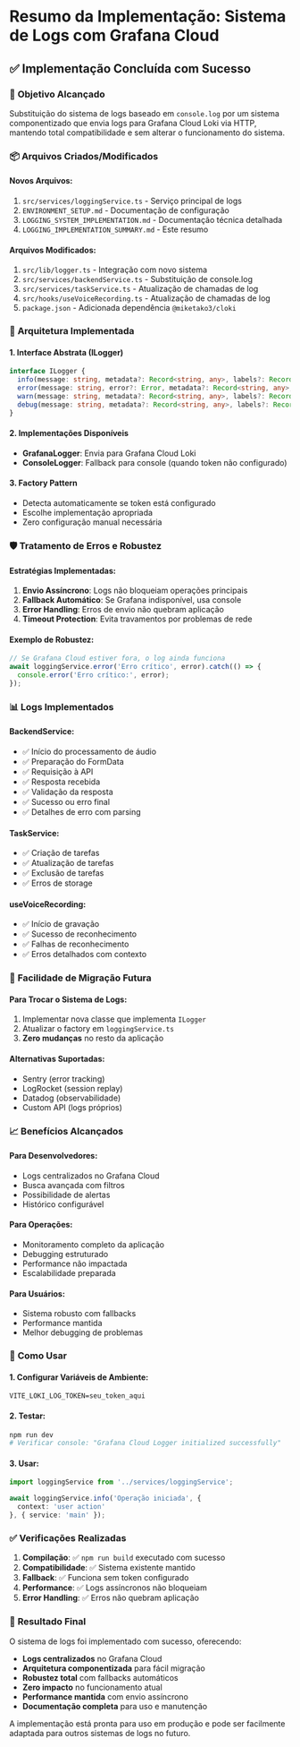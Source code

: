 # Resumo da Implementação: Sistema de Logs com Grafana Cloud

## ✅ Implementação Concluída com Sucesso

### 🎯 **Objetivo Alcançado**
Substituição do sistema de logs baseado em `console.log` por um sistema componentizado que envia logs para Grafana Cloud Loki via HTTP, mantendo total compatibilidade e sem alterar o funcionamento do sistema.

### 📦 **Arquivos Criados/Modificados**

#### **Novos Arquivos:**
1. `src/services/loggingService.ts` - Serviço principal de logs
2. `ENVIRONMENT_SETUP.md` - Documentação de configuração
3. `LOGGING_SYSTEM_IMPLEMENTATION.md` - Documentação técnica detalhada
4. `LOGGING_IMPLEMENTATION_SUMMARY.md` - Este resumo

#### **Arquivos Modificados:**
1. `src/lib/logger.ts` - Integração com novo sistema
2. `src/services/backendService.ts` - Substituição de console.log
3. `src/services/taskService.ts` - Atualização de chamadas de log
4. `src/hooks/useVoiceRecording.ts` - Atualização de chamadas de log
5. `package.json` - Adicionada dependência `@miketako3/cloki`

### 🔧 **Arquitetura Implementada**

#### **1. Interface Abstrata (ILogger)**
```typescript
interface ILogger {
  info(message: string, metadata?: Record<string, any>, labels?: Record<string, string>): Promise<void>;
  error(message: string, error?: Error, metadata?: Record<string, any>, labels?: Record<string, string>): Promise<void>;
  warn(message: string, metadata?: Record<string, any>, labels?: Record<string, string>): Promise<void>;
  debug(message: string, metadata?: Record<string, any>, labels?: Record<string, string>): Promise<void>;
}
```

#### **2. Implementações Disponíveis**
- **GrafanaLogger**: Envia para Grafana Cloud Loki
- **ConsoleLogger**: Fallback para console (quando token não configurado)

#### **3. Factory Pattern**
- Detecta automaticamente se token está configurado
- Escolhe implementação apropriada
- Zero configuração manual necessária

### 🛡️ **Tratamento de Erros e Robustez**

#### **Estratégias Implementadas:**
1. **Envio Assíncrono**: Logs não bloqueiam operações principais
2. **Fallback Automático**: Se Grafana indisponível, usa console
3. **Error Handling**: Erros de envio não quebram aplicação
4. **Timeout Protection**: Evita travamentos por problemas de rede

#### **Exemplo de Robustez:**
```typescript
// Se Grafana Cloud estiver fora, o log ainda funciona
await loggingService.error('Erro crítico', error).catch(() => {
  console.error('Erro crítico:', error);
});
```

### 📊 **Logs Implementados**

#### **BackendService:**
- ✅ Início do processamento de áudio
- ✅ Preparação do FormData
- ✅ Requisição à API
- ✅ Resposta recebida
- ✅ Validação da resposta
- ✅ Sucesso ou erro final
- ✅ Detalhes de erro com parsing

#### **TaskService:**
- ✅ Criação de tarefas
- ✅ Atualização de tarefas
- ✅ Exclusão de tarefas
- ✅ Erros de storage

#### **useVoiceRecording:**
- ✅ Início de gravação
- ✅ Sucesso de reconhecimento
- ✅ Falhas de reconhecimento
- ✅ Erros detalhados com contexto

### 🔄 **Facilidade de Migração Futura**

#### **Para Trocar o Sistema de Logs:**
1. Implementar nova classe que implementa `ILogger`
2. Atualizar o factory em `loggingService.ts`
3. **Zero mudanças** no resto da aplicação

#### **Alternativas Suportadas:**
- Sentry (error tracking)
- LogRocket (session replay)
- Datadog (observabilidade)
- Custom API (logs próprios)

### 📈 **Benefícios Alcançados**

#### **Para Desenvolvedores:**
- Logs centralizados no Grafana Cloud
- Busca avançada com filtros
- Possibilidade de alertas
- Histórico configurável

#### **Para Operações:**
- Monitoramento completo da aplicação
- Debugging estruturado
- Performance não impactada
- Escalabilidade preparada

#### **Para Usuários:**
- Sistema robusto com fallbacks
- Performance mantida
- Melhor debugging de problemas

### 🚀 **Como Usar**

#### **1. Configurar Variáveis de Ambiente:**
```env
VITE_LOKI_LOG_TOKEN=seu_token_aqui
```

#### **2. Testar:**
```bash
npm run dev
# Verificar console: "Grafana Cloud Logger initialized successfully"
```

#### **3. Usar:**
```typescript
import loggingService from '../services/loggingService';

await loggingService.info('Operação iniciada', {
  context: 'user action'
}, { service: 'main' });
```

### ✅ **Verificações Realizadas**

1. **Compilação**: ✅ `npm run build` executado com sucesso
2. **Compatibilidade**: ✅ Sistema existente mantido
3. **Fallback**: ✅ Funciona sem token configurado
4. **Performance**: ✅ Logs assíncronos não bloqueiam
5. **Error Handling**: ✅ Erros não quebram aplicação

### 🎉 **Resultado Final**

O sistema de logs foi implementado com sucesso, oferecendo:

- **Logs centralizados** no Grafana Cloud
- **Arquitetura componentizada** para fácil migração
- **Robustez total** com fallbacks automáticos
- **Zero impacto** no funcionamento atual
- **Performance mantida** com envio assíncrono
- **Documentação completa** para uso e manutenção

A implementação está pronta para uso em produção e pode ser facilmente adaptada para outros sistemas de logs no futuro. 